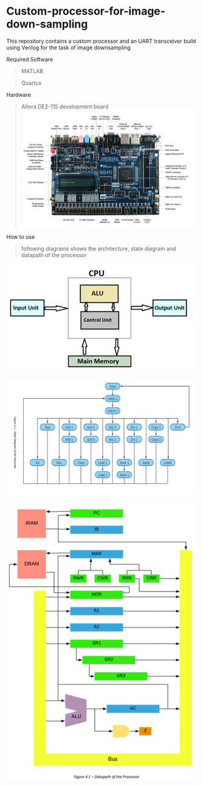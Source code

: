 # Custom-processor-for-image-down-sampling
This repository contains a custom processor and an UART transceiver build using Verilog for the task of image downsampling

Required Software
>MATLAB

>Quartus

Hardware
>Altera DE2-115 development board
![DE2 board](images/DE2.PNG)

How to use

>following diagrams shows the architecture, state diagram and datapath of the processor

![Architecture of the processor](images/ARCHI.PNG)

![State diagram of the processor](images/state_diagram.PNG)

![Datapath of the processor](images/datapath.PNG)


